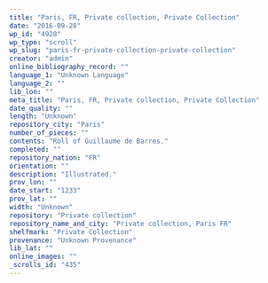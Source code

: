 ```yaml
---
title: "Paris, FR, Private collection, Private Collection"
date: "2016-09-28"
wp_id: "4928"
wp_type: "scroll"
wp_slug: "paris-fr-private-collection-private-collection"
creator: "admin"
online_bibliography_record: ""
language_1: "Unknown Language"
language_2: ""
lib_lon: ""
meta_title: "Paris, FR, Private collection, Private Collection"
date_quality: ""
length: "Unknown"
repository_city: "Paris"
number_of_pieces: ""
contents: "Roll of Guillaume de Barres."
completed: ""
repository_nation: "FR"
orientation: ""
description: "Illustrated."
prov_lon: ""
date_start: "1233"
prov_lat: ""
width: "Unknown"
repository: "Private collection"
repository_name_and_city: "Private collection, Paris FR"
shelfmark: "Private Collection"
provenance: "Unknown Provenance"
lib_lat: ""
online_images: ""
_scrolls_id: "435"
---
```



